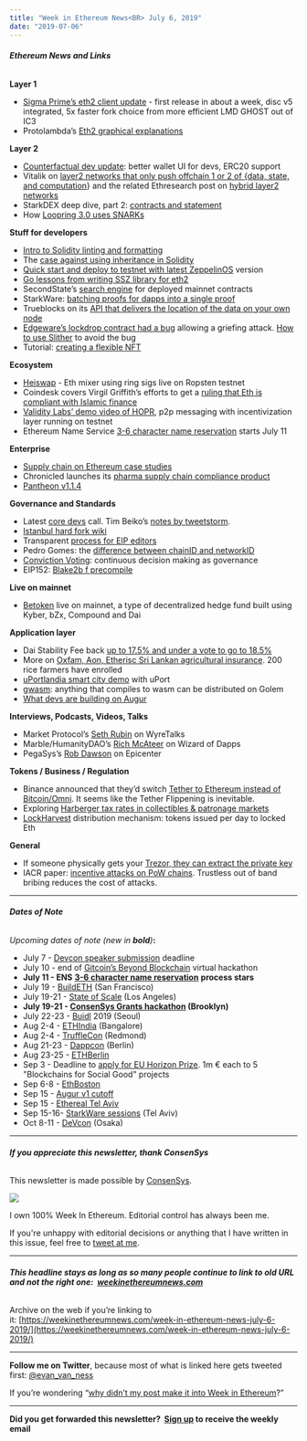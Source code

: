 ```yaml
---
title: "Week in Ethereum News<BR> July 6, 2019"
date: "2019-07-06"
---
```


###### **Ethereum News and Links**

**Layer 1**

- [Sigma Prime’s eth2 client update](https://lighthouse.sigmaprime.io/update-13.html) - first release in about a week, disc v5 integrated, 5x faster fork choice from more efficient LMD GHOST out of IC3
- Protolambda’s [Eth2 graphical explanations](https://github.com/protolambda/eth2-docs)

**Layer 2**

- [Counterfactual dev update](https://medium.com/statechannels/development-update-9-07-05-2019-fa663cbc1e9): better wallet UI for devs, ERC20 support
- Vitalik on [layer2 networks that only push offchain 1 or 2 of {data, state, and computation](https://www.reddit.com/r/ethereum/comments/c96j2h/question_regarding_eth_20_scaling/esvp4r3/)} and the related Ethresearch post on [hybrid layer2 networks](https://ethresear.ch/t/layer-2-state-schemes/5691)
- StarkDEX deep dive, part 2: [contracts and statement](https://medium.com/starkware/starkdex-deep-dive-contracts-statement-3b500cf143c9)
- How [Loopring 3.0 uses SNARKs](https://medium.com/loopring-protocol/loopring-3-0-overview-from-a-to-zksnarks-2c542e6c07b0)

**Stuff for developers**

- [Intro to Solidity linting and formatting](https://medium.com/coinmonks/introduction-to-solidity-linting-and-formatting-e838c074791a)
- The [case against using inheritance in Solidity](https://medium.com/consensys-diligence/a-case-against-inheritance-in-smart-contracts-d7f2c738f78e)
- [Quick start and deploy to testnet with latest ZeppelinOS](https://forum.zeppelin.solutions/t/deploy-to-a-public-testnet-using-zeppelinos-2-4/941) version
- [Go lessons from writing SSZ library for eth2](https://rauljordan.com/2019/07/02/go-lessons-from-writing-a-serialization-library-for-ethereum.html)
- SecondState’s [search engine](https://blog.secondstate.io/post/20190703-search-engine-overview/) for deployed mainnet contracts
- StarkWare: [batching proofs for dapps into a single proof](https://medium.com/starkware/the-fact-registry-a64aafb598b6)
- Trueblocks on its [API that delivers the location of the data on your own node](https://medium.com/@tjayrush/mother-may-i-f0ab967814fc)
- [Edgeware’s lockdrop contract had a bug](https://medium.com/@nmcl/gridlock-a-smart-contract-bug-73b8310608a9) allowing a griefing attack. [How to use Slither](https://blog.trailofbits.com/2019/07/03/avoiding-smart-contract-gridlock-with-slither/) to avoid the bug
- Tutorial: [creating a flexible NFT](https://kauri.io/article/27640de6baba4aa99d57fd158af5c019)

**Ecosystem**

- [Heiswap](https://kndrck.co/posts/introducing_heiswap/) - Eth mixer using ring sigs live on Ropsten testnet
- Coindesk covers Virgil Griffith’s efforts to get a [ruling that Eth is compliant with Islamic finance](https://www.coindesk.com/ethereum-leaders-are-slowly-courting-gulf-coast-royals-and-investors)
- [Validity Labs’ demo video of HOPR](https://www.youtube.com/watch?v=r9ctjAyMHZg), p2p messaging with incentivization layer running on testnet
- Ethereum Name Service [3-6 character name reservation](https://medium.com/the-ethereum-name-service/announcing-the-ens-3-6-character-eth-name-reservation-process-7f3cc4d13f65) starts July 11

**Enterprise**

- [Supply chain on Ethereum case studies](https://media.consensys.net/case-study-real-world-supply-chain-with-enterprise-ethereum-b16306bd7989)
- Chronicled launches its [pharma supply chain compliance product](https://www.prnewswire.com/news-releases/mediledger-product-verification-solution-has-launched-300879491.html)
- [Pantheon v1.1.4](https://bintray.com/consensys/pegasys-repo/pantheon/1.1.4)

**Governance and Standards**

- Latest [core devs](https://www.youtube.com/watch?v=2D_DqJ8jL9Y) call. Tim Beiko’s [notes by tweetstorm](https://twitter.com/TimBeiko/status/1147020585412825088).
- [Istanbul hard fork wiki](https://eth.wiki/roadmap/istanbul)
- Transparent [process for EIP editors](https://github.com/ethereum/EIPs/issues/2173)
- Pedro Gomes: the [difference between chainID and networkID](https://medium.com/@pedrouid/chainid-vs-networkid-how-do-they-differ-on-ethereum-eec2ed41635b)
- [Conviction Voting](https://medium.com/giveth/conviction-voting-a-novel-continuous-decision-making-alternative-to-governance-aa746cfb9475): continuous decision making as governance
- EIP152: [Blake2b f precompile](https://github.com/ethereum/EIPs/blob/701280cb73d97c98314dfb9468ae6bcb30e51b7f/EIPS/eip-152.md)

**Live on mainnet**

- [Betoken](https://medium.com/betoken/betoken-live-on-mainnet-9b5dfabc2c8c?sk=5d7395052a9afa35a6edeeaf2717e75e) live on mainnet, a type of decentralized hedge fund built using Kyber, bZx, Compound and Dai

**Application layer**

- Dai Stability Fee back [up to 17.5% and under a vote to go to 18.5%](https://blog.makerdao.com/executive-vote-stability-fee-18-5/)
- More on [Oxfam, Aon, Etherisc Sri Lankan agricultural insurance](http://aon.mediaroom.com/2019-07-01-Aon-Oxfam-and-Etherisc-launch-first-blockchain-based-agricultural-insurance-policies-for-smallholder-farmers-in-Sri-Lanka). 200 rice farmers have enrolled
- [uPortlandia smart city demo](https://medium.com/uport/welcome-to-uportlandia-2302e0d2ceb1) with uPort
- [gwasm](https://blog.golemproject.net/gwasm-in-answers-some-things-you-need-to-know-about-our-latest-use-case/): anything that compiles to wasm can be distributed on Golem
- [What devs are building on Augur](https://www.augur.net/blog/augur-ecosystem/)

**Interviews, Podcasts, Videos, Talks** 

- Market Protocol’s [Seth Rubin](https://wyre-talks.simplecast.com/episodes/market-protocol-bring-any-market-to-ethereum-using-synthetic-assets) on WyreTalks
- Marble/HumanityDAO’s [Rich McAteer](https://anchor.fm/wizardofdapps/episodes/Episode-9-Humanity-DAO-with-Rich-McAteer-e4gdhe) on Wizard of Dapps
- PegaSys’s [Rob Dawson](https://epicenter.tv/episode/294/) on Epicenter

**Tokens / Business / Regulation**

- Binance announced that they’d switch [Tether to Ethereum instead of Bitcoin/Omni](https://www.binance.com/en/support/articles/360030263211). It seems like the Tether Flippening is inevitable.
- Exploring [Harberger tax rates in collectibles & patronage markets](https://blog.simondlr.com/exploring-harberger-tax-in-patronage-markets)
- [LockHarvest](https://medium.com/@ethereumelements/lock-harvest-a-new-token-distribution-mechanism-2836de38116) distribution mechanism: tokens issued per day to locked Eth

**General**

- If someone physically gets your [Trezor, they can extract the private key](https://ledger-donjon.github.io/Unfixable-Key-Extraction-Attack-on-Trezor/)
- IACR paper: [incentive attacks on PoW chains](https://eprint.iacr.org/2019/775.pdf). Trustless out of band bribing reduces the cost of attacks.

* * *

###### **Dates of Note**

_Upcoming dates of note (new in **bold**)_**:**

- July 7 - [Devcon speaker submission](https://twitter.com/EFDevcon/status/1139555204020355077) deadline
- July 10 - end of [Gitcoin’s Beyond Blockchain](https://gitcoin.co/blog/beyond-blockchain-hackathon/) virtual hackathon
- **July 11 - ENS** [**3-6 character name reservation**](https://medium.com/the-ethereum-name-service/announcing-the-ens-3-6-character-eth-name-reservation-process-7f3cc4d13f65) **process stars**
- July 19 - [BuildETH](https://www.buildeth.io/) (San Francisco)
- July 19-21 - [State of Scale](https://www.stateofscale.com/) (Los Angeles)
- **July 19-21 - [ConsenSys Grants hackathon](https://pages.consensys.net/consensys-grants-hackathon-new-york) (Brooklyn)**
- July 22-23 - [Buidl](https://www.buidl.asia/) 2019 (Seoul)
- Aug 2-4 - [ETHIndia](https://ethindia.co/) (Bangalore)
- Aug 2-4 - [TruffleCon](https://www.truffleframework.com/trufflecon2019) (Redmond)
- Aug 21-23 - [Dappcon](https://dappcon.io/) (Berlin)
- Aug 23-25 - [ETHBerlin](https://ethberlinzwei.com/)
- Sep 3 - Deadline to [apply for EU Horizon Prize](https://ec.europa.eu/info/funding-tenders/opportunities/portal/screen/opportunities/topic-details/blockchain-eicprize-2019). 1m € each to 5 "Blockchains for Social Good" projects
- Sep 6-8 - [EthBoston](https://eth.boston/)
- Sep 15 - [Augur v1 cutoff](https://www.augur.net/blog/v1-cutoff/)
- Sep 15 - [Ethereal Tel Aviv](https://etherealsummit.com/events/ethereal-tel-aviv/)
- Sep 15-16- [StarkWare sessions](https://www.starkware.co/sessions/) (Tel Aviv)
- Oct 8-11 - [DeVcon](https://devcon.org/) (Osaka)

* * *

###### **If you appreciate this newsletter, thank ConsenSys**

This newsletter is made possible by [ConsenSys](https://consensys.net/).  

[![](https://cdn.substack.com/image/fetch/w_1100,c_limit,f_auto,q_auto:good/https%3A%2F%2Fbucketeer-e05bbc84-baa3-437e-9518-adb32be77984.s3.amazonaws.com%2Fpublic%2Fimages%2F08f1b2fd-57e2-4d4b-bd42-730c769114be_240x240.jpeg)](https://cdn.substack.com/image/fetch/c_limit,f_auto,q_auto:good/https%3A%2F%2Fbucketeer-e05bbc84-baa3-437e-9518-adb32be77984.s3.amazonaws.com%2Fpublic%2Fimages%2F08f1b2fd-57e2-4d4b-bd42-730c769114be_240x240.jpeg)

  
I own 100% Week In Ethereum. Editorial control has always been me.

If you're unhappy with editorial decisions or anything that I have written in this issue, feel free to [tweet at me](https://twitter.com/evan_van_ness).

* * *

###### **This headline stays as long as so many people continue to link to old URL and not the right one:  [weekinethereumnews.com](https://weekinethereumnews.com/)** 

Archive on the web if you’re linking to it: [https://weekinethereumnews.com/week-in-ethereum-news-july-6-2019/](https://weekinethereumnews.com/week-in-ethereum-news-july-6-2019/)

* * *

**Follow me on Twitter**, because most of what is linked here gets tweeted first: [@evan\_van\_ness](https://twitter.com/evan_van_ness)

If you’re wondering “[why didn’t my post make it into Week in Ethereum](https://www.evanvanness.com/post/179914035841/why-didnt-my-post-make-the-newsletter)?”

* * *

**Did you get forwarded this newsletter?  [Sign up](https://weekinethereum.substack.com/subscribe#about) to receive the weekly email**
